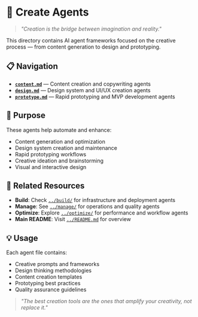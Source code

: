 # 🎨 Create Agents

> *"Creation is the bridge between imagination and reality."*

This directory contains AI agent frameworks focused on the creative process — from content generation to design and prototyping.

## 📋 Navigation

- **[`content.md`](content.md)** — Content creation and copywriting agents
- **[`design.md`](design.md)** — Design system and UI/UX creation agents
- **[`prototype.md`](prototype.md)** — Rapid prototyping and MVP development agents

## 🎯 Purpose

These agents help automate and enhance:
- Content generation and optimization
- Design system creation and maintenance
- Rapid prototyping workflows
- Creative ideation and brainstorming
- Visual and interactive design

## 🔗 Related Resources

- **Build**: Check [`../build/`](../build/) for infrastructure and deployment agents
- **Manage**: See [`../manage/`](../manage/) for operations and quality agents
- **Optimize**: Explore [`../optimize/`](../optimize/) for performance and workflow agents
- **Main README**: Visit [`../README.md`](../README.md) for overview

## 💡 Usage

Each agent file contains:
- Creative prompts and frameworks
- Design thinking methodologies
- Content creation templates
- Prototyping best practices
- Quality assurance guidelines

> *"The best creation tools are the ones that amplify your creativity, not replace it."*
